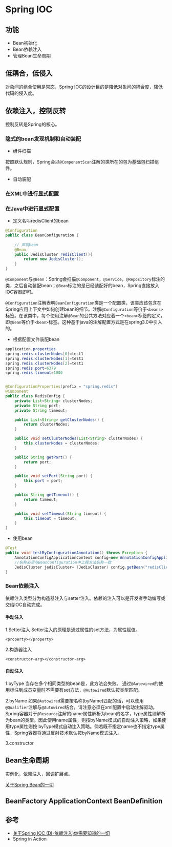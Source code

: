# Spring IOC

## 功能
- Bean初始化
- Bean依赖注入
- 管理Bean生命周期

## 低耦合，低侵入
对象间的组合使用是常态，Spring IOC的设计目的是降低对象间的耦合度，降低代码的侵入度。

## 依赖注入，控制反转
控制反转是Spring的核心。

### 隐式的bean发现机制和自动装配
- 组件扫描

按照默认规则，Spring会以`@ComponentScan`注解的类所在的包为基础包扫描组件。
- 自动装配

### 在XML中进行显式配置
### 在Java中进行显式配置 
- 定义名叫redisClient的bean
```Java
@Configuration
public class BeanConfiguration {
    
    // 声明bean
    @Bean
    public JedisCluster redisClient(){
        return new JedisCluster();
    }
}
```

`@Component`与`@Bean`：Spring会扫描`@Component`，`@Service`，`@Repository`标注的类，之后自动装配bean；`@Bean`标注的是已经装配好的bean，Spring直接放入IOC容器即可。


`@Configuration`注解表明`BeanConfiguration`类是一个配置类，该类应该包含在Spring应用上下文中如何创建bean的细节。注解`@Configuration`等价于`<beans>`标签。在该类中，每个使用注解`@Bean`的公共方法对应着一个`<bean>`标签的定义，即`@Bean`等价于`<bean>`标签。这种基于java的注解配置方式是在spring3.0中引入的。

- 根据配置文件装配bean
```Java
application.properties
spring.redis.clusterNodes[0]=test1
spring.redis.clusterNodes[1]=test1
spring.redis.clusterNodes[2]=test1
spring.redis.port=6379
spring.redis.timeout=1000


@ConfigurationProperties(prefix = "spring.redis")
@Component
public class RedisConfig {
    private List<String> clusterNodes;
    private String port;
    private String timeout;

    public List<String> getClusterNodes() {
        return clusterNodes;
    }

    public void setClusterNodes(List<String> clusterNodes) {
        this.clusterNodes = clusterNodes;
    }

    public String getPort() {
        return port;
    }

    public void setPort(String port) {
        this.port = port;
    }

    public String getTimeout() {
        return timeout;
    }

    public void setTimeout(String timeout) {
        this.timeout = timeout;
    }
}

```
- 使用bean
```Java
@Test
public void testByConfigurationAnnotation() throws Exception {
    AnnotationConfigApplicationContext config=new AnnotationConfigApplicationContext(BeanConfiguration.class);
    //名称必须与BeanConfiguration中工程方法名称一致
    JedisCluster jedisCluster= (JedisCluster) config.getBean("redisClient");
}
```
### Bean依赖注入
依赖注入类型分为构造器注入与setter注入。依赖的注入可以是开发者手动编写或交给IOC自动完成。

#### 手动注入
1.Setter注入
Setter注入的原理是通过属性的set方法，为属性赋值。

`<property></property>`

2.构造器注入

`<constructor-arg></constructor-arg>`

#### 自动注入
1.byType
当存在多个相同类型的bean是，此方法会失败。
通过`@Autowired`的使用标注到成员变量时不需要有set方法，`@Autowired`默认按类型匹配。

2.byName
如果`@Autowired`需要按名称(byName)匹配的话，可以使用`@Qualifier`注解与`@Autowired`结合，请注意必须在xml配置中启动注解驱动。
Spring容器对于`@Resource`注解的name属性解析为bean的名字，type属性则解析为bean的类型。因此使用name属性，则按byName模式的自动注入策略，如果使用type属性则按 byType模式自动注入策略。倘若既不指定name也不指定type属性，Spring容器将通过反射技术默认按byName模式注入。

3.constructor

## Bean生命周期
实例化，依赖注入，回调扩展点。

[关于Spring Bean的一切](https://github.com/dooonabe/no-class-is-an-island/blob/master/article/Spring/Bean.md)
## BeanFactory ApplicationContext BeanDefinition

## 参考
- [关于Spring IOC (DI-依赖注入)你需要知道的一切](https://blog.csdn.net/javazejian/article/details/54561302)
- Spring in Action

